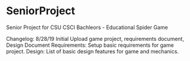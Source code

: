 # SeniorProject
Senior Project for CSU CSCI Bachleors - Educational Spider Game

Changelog:
8/28/19 Initial Upload game project, requirements document, Design Document
  Requirements: Setup basic requirements for game project.
  Design: List of basic design features for game and mechanics.
